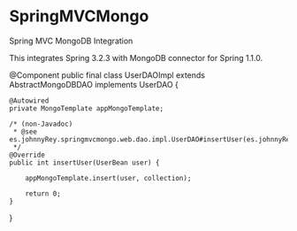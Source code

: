 SpringMVCMongo
==============

Spring MVC MongoDB Integration


This integrates Spring 3.2.3 with MongoDB connector for Spring 1.1.0.




@Component
public final class UserDAOImpl extends AbstractMongoDBDAO implements UserDAO {

	@Autowired
	private MongoTemplate appMongoTemplate;
	
	/* (non-Javadoc)
	 * @see es.johnnyRey.springmvcmongo.web.dao.impl.UserDAO#insertUser(es.johnnyRey.springmvcmongo.web.beans.UserBean)
	 */
	@Override
	public int insertUser(UserBean user) {
		
		appMongoTemplate.insert(user, collection);
	
		return 0;
	}
	
	
	
}
